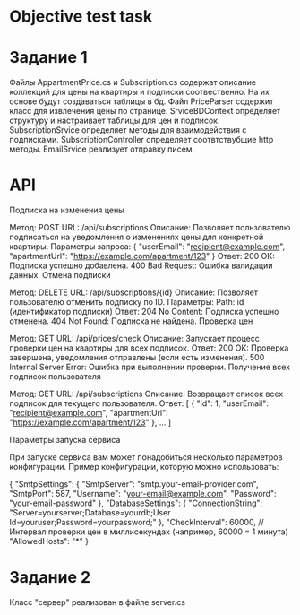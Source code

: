 # Objective test task

# Задание 1
Файлы AppartmentPrice.cs и Subscription.cs содержат описание коллекций для цены на квартиры и подписки соотвественно. На их основе будут создаваться таблицы в бд. Файл PriceParser содержит класс для извлечения цены по странице. SrviceBDContext определяет структуру и настраивает таблицы для цен и подписок. SubscriptionSrvice определяет методы для взаимодействия с подписками. SubscriptionController определяет соотвтствубщие http методы. EmailSrvice реализует отправку писем. 

# API 
Подписка на изменения цены

Метод: POST
URL: /api/subscriptions
Описание: Позволяет пользователю подписаться на уведомления о изменениях цены для конкретной квартиры.
Параметры запроса:
{
  "userEmail": "recipient@example.com",
  "apartmentUrl": "https://example.com/apartment/123"
}
Ответ:
200 OK: Подписка успешно добавлена.
400 Bad Request: Ошибка валидации данных.
Отмена подписки

Метод: DELETE
URL: /api/subscriptions/{id}
Описание: Позволяет пользователю отменить подписку по ID.
Параметры:
Path: id (идентификатор подписки)
Ответ:
204 No Content: Подписка успешно отменена.
404 Not Found: Подписка не найдена.
Проверка цен

Метод: GET
URL: /api/prices/check
Описание: Запускает процесс проверки цен на квартиры для всех подписок.
Ответ:
200 OK: Проверка завершена, уведомления отправлены (если есть изменения).
500 Internal Server Error: Ошибка при выполнении проверки.
Получение всех подписок пользователя

Метод: GET
URL: /api/subscriptions
Описание: Возвращает список всех подписок для текущего пользователя.
Ответ:
[
   {
    "id": 1,
    "userEmail": "recipient@example.com",
    "apartmentUrl": "https://example.com/apartment/123"
  },
  ...
]

Параметры запуска сервиса

При запуске сервиса вам может понадобиться несколько параметров конфигурации. Пример конфигурации, которую можно использовать:

{
  "SmtpSettings": {
    "SmtpServer": "smtp.your-email-provider.com",
    "SmtpPort": 587,
    "Username": "your-email@example.com",
    "Password": "your-email-password"
  },
  "DatabaseSettings": {
    "ConnectionString": "Server=yourserver;Database=yourdb;User  Id=youruser;Password=yourpassword;"
  },
  "CheckInterval": 60000, // Интервал проверки цен в миллисекундах (например, 60000 = 1 минута)
  "AllowedHosts": "*"
}

# Задание 2
Класс "сервер" реализован в файле server.cs
